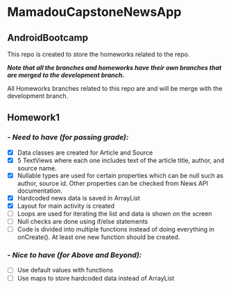 # MamadouCapstoneNewsApp

## AndroidBootcamp

This repo is created to store the homeworks related to the repo.

***Note that all the branches and homeworks have their own branches that are merged to the development branch.***

All Homeworks branches related to this repo are and will be merge with the development branch.

## Homework1

### *- Need to have (for passing grade):*
- [x] Data classes are created for Article and Source
- [x] 5 TextViews where each one includes text of the article title, author, and source name.
- [x] Nullable types are used for certain properties which can be null such as author, source id. Other properties can be checked from News API documentation.
- [x] Hardcoded news data is saved in ArrayList
- [x] Layout for main activity is created
- [ ] Loops are used for iterating the list and data is shown on the screen
- [ ] Null checks are done using if/else statements
- [ ] Code is divided into multiple functions instead of doing everything in onCreate(). At least one new function should be created.

### *- Nice to have (for Above and Beyond):*
- [ ] Use default values with functions
- [ ] Use maps to store hardcoded data instead of ArrayList
